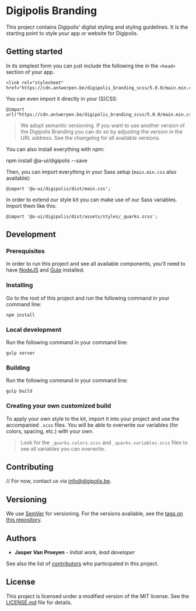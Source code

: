 # Digipolis Branding

This project contains Digipolis' digital styling and styling guidelines. It is the starting point to style your app or website for Digipolis.

## Getting started

In its simplest form you can just include the following line in the `<head>` section of your app.

```
<link rel="stylesheet" href="https://cdn.antwerpen.be/digipolis_branding_scss/5.0.0/main.min.css">
```

You can even import it directly in your (S)CSS:

```
@import url("https://cdn.antwerpen.be/digipolis_branding_scss/5.0.0/main.min.css");
```

> We adopt semantic versioning. If you want to use another version of the Digipolis Branding you can do so by adjusting the version in the URL address. See the changelog for all available versions.

You can also install everything with npm:

npm install @a-ui/digipolis --save

Then, you can import everything in your Sass setup (`main.min.css` also available):

```
@import '@a-ui/digipolis/dist/main.css';
```

In order to extend our style kit you can make use of our Sass variables. Import them like this:

```
@import '@a-ui/digipolis/dist/assets/styles/_quarks.scss';
```

## Development

### Prerequisites

In order to run this project and see all available components, you'll need to have [NodeJS](https://nodejs.org) and [Gulp](http://gulpjs.com) installed.

### Installing

Go to the root of this project and run the following command in your command line:

```
npm install
```

### Local development

Run the following command in your command line:

```
gulp server
```

### Building

Run the following command in your command line:

```
gulp build
```

### Creating your own customized build

To apply your own style to the kit, import it into your project and use the accompanied `.scss` files. You will be able to overwrite our variables (for colors, spacing, etc.) with your own.

> Look for the `_quarks.colors.scss` and `_quarks.variables.scss` files to see all variables you can overwrite.

## Contributing

// For now, contact us via [info@digipolis.be](mailto:info@digipolis.be).

## Versioning

We use [SemVer](http://semver.org/) for versioning. For the versions available, see the [tags on this repository](https://github.com/a-ui/digipolis_branding_scss/tags).

## Authors

* **Jasper Van Proeyen** - *Initial work, lead developer*

See also the list of [contributors](https://github.com/a-ui/digipolis_branding_scss/contributors) who participated in this project.

## License

This project is licensed under a modified version of the MIT license. See the [LICENSE.md](LICENSE.md) file for details.
